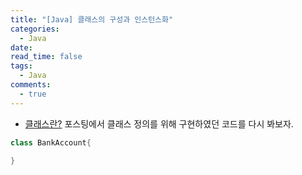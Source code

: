 ```yaml
---
title: "[Java] 클래스의 구성과 인스턴스화"
categories:
  - Java
date: 
read_time: false
tags:
  - Java
comments:
  - true
---
```


* [클래스란?](https://sangwoo0727.github.io/java/JAVA-classinstance/) 포스팅에서 클래스 정의를 위해 구현하였던 코드를 다시 봐보자.

```java
class BankAccount{

}
